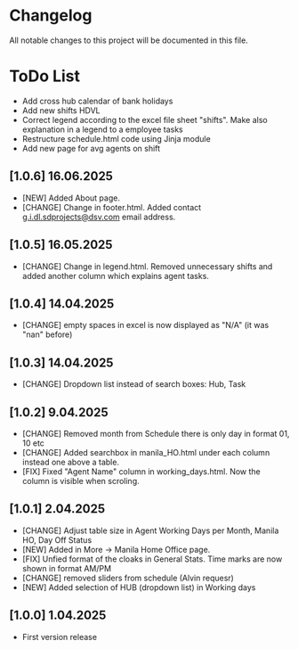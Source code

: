 # Changelog

All notable changes to this project will be documented in this file.

# ToDo List
- Add cross hub calendar of bank holidays
- Add new shifts HDVL
- Correct legend according to the excel file sheet "shifts". Make also explanation in a legend to a employee tasks
- Restructure schedule.html code using Jinja module
- Add new page for avg agents on shift

## [1.0.6] 16.06.2025
- [NEW] Added About page.
- [CHANGE] Change in footer.html. Added contact g.i.dl.sdprojects@dsv.com email address.
  
## [1.0.5] 16.05.2025
- [CHANGE] Change in legend.html. Removed unnecessary shifts and added another column which explains agent tasks. 

## [1.0.4] 14.04.2025
- [CHANGE] empty spaces in excel is now displayed as "N/A" (it was "nan" before)

## [1.0.3] 14.04.2025
- [CHANGE] Dropdown list instead of search boxes: Hub, Task

## [1.0.2] 9.04.2025
- [CHANGE] Removed month from Schedule there is only day in format 01, 10 etc
- [CHANGE] Added searchbox in manila_HO.html under each column instead one above a table.
- [FIX] Fixed "Agent Name" column in working_days.html. Now the column is visible when scroling.

## [1.0.1] 2.04.2025
- [CHANGE] Adjust table size in Agent Working Days per Month, Manila HO, Day Off Status 
- [NEW] Added in More -> Manila Home Office page.
- [FIX] Unfied format of the cloaks in General Stats. Time marks are now shown in format AM/PM
- [CHANGE] removed sliders from schedule (Alvin requesr)
- [NEW] Added selection of HUB (dropdown list) in Working days

## [1.0.0] 1.04.2025
- First version release
